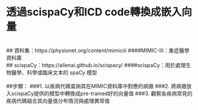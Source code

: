 # 透過scispaCy和ICD code轉換成嵌入向量
</br>
## 資料集：https://physionet.org/content/mimiciii
####MIMIC-III：重症醫學資料庫
</br>
## scispaCy：https://allenai.github.io/scispacy/
####scispaCy：用於處理生物醫學、科學或臨床文本的 spaCy 模型
</br>
</br>
##步驟：
###1. 以疾病代碼查詢其在MIMIC資料庫中對應的病徵
###2. 將病徵放入scispaCy提供的模型中轉換成pre-trained好的向量值
###3. 觀察各疾病常見的疾病代碼組合其向量值分布情況與處理異常值




